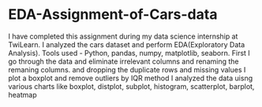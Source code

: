 # EDA-Assignment-of-Cars-data
I have completed this assignment during my data science internship at TwiLearn.
I analyzed the cars dataset and perform EDA(Exploratory Data Analysis).
Tools used - Python, pandas, numpy, matplotlib, seaborn.
First I go through the data and eliminate irrelevant columns and renaming the remaning columns.
and dropping the duplicate rows and missing values
I plot a boxplot and remove outliers by IQR method
I analyzed the data uisng various charts like boxplot, distplot, subplot, histogram, scatterplot, barplot, heatmap
